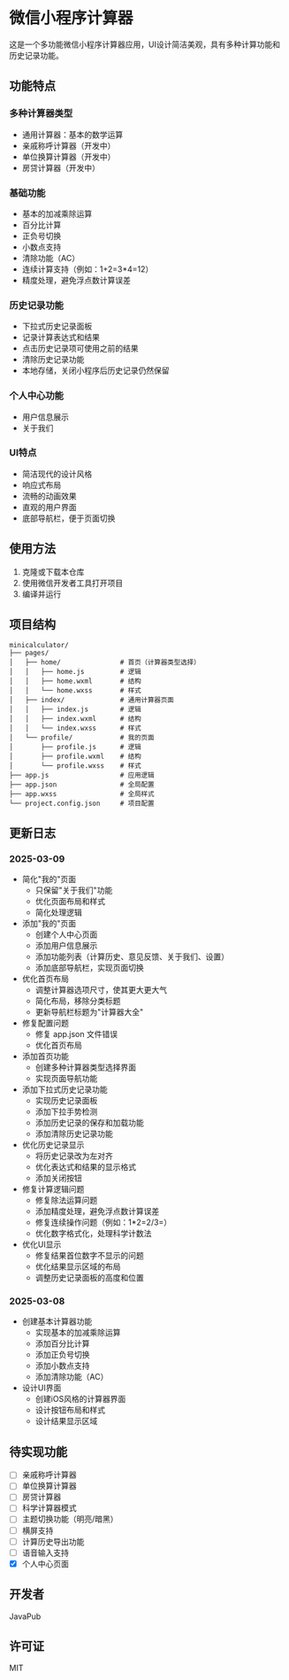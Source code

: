 <!--
 * @Author: JavaPub
 * @Date: 2025-03-08 23:27:07
 * @LastEditors: your name
 * @LastEditTime: 2025-03-09 12:48:10
 * @Description: Here is the JavaPub code base. Search JavaPub on the whole web.
 * @FilePath: /minicalculator/README.md
-->
# 微信小程序计算器

这是一个多功能微信小程序计算器应用，UI设计简洁美观，具有多种计算功能和历史记录功能。

## 功能特点

### 多种计算器类型
- 通用计算器：基本的数学运算
- 亲戚称呼计算器（开发中）
- 单位换算计算器（开发中）
- 房贷计算器（开发中）

### 基础功能
- 基本的加减乘除运算
- 百分比计算
- 正负号切换
- 小数点支持
- 清除功能（AC）
- 连续计算支持（例如：1+2=3*4=12）
- 精度处理，避免浮点数计算误差

### 历史记录功能
- 下拉式历史记录面板
- 记录计算表达式和结果
- 点击历史记录项可使用之前的结果
- 清除历史记录功能
- 本地存储，关闭小程序后历史记录仍然保留

### 个人中心功能
- 用户信息展示
- 关于我们

### UI特点
- 简洁现代的设计风格
- 响应式布局
- 流畅的动画效果
- 直观的用户界面
- 底部导航栏，便于页面切换

## 使用方法

1. 克隆或下载本仓库
2. 使用微信开发者工具打开项目
3. 编译并运行

## 项目结构

```
minicalculator/
├── pages/
│   ├── home/               # 首页（计算器类型选择）
│   │   ├── home.js         # 逻辑
│   │   ├── home.wxml       # 结构
│   │   └── home.wxss       # 样式
│   ├── index/              # 通用计算器页面
│   │   ├── index.js        # 逻辑
│   │   ├── index.wxml      # 结构
│   │   └── index.wxss      # 样式
│   └── profile/            # 我的页面
│       ├── profile.js      # 逻辑
│       ├── profile.wxml    # 结构
│       └── profile.wxss    # 样式
├── app.js                  # 应用逻辑
├── app.json                # 全局配置
├── app.wxss                # 全局样式
└── project.config.json     # 项目配置
```

## 更新日志

### 2025-03-09
- 简化"我的"页面
  - 只保留"关于我们"功能
  - 优化页面布局和样式
  - 简化处理逻辑
- 添加"我的"页面
  - 创建个人中心页面
  - 添加用户信息展示
  - 添加功能列表（计算历史、意见反馈、关于我们、设置）
  - 添加底部导航栏，实现页面切换
- 优化首页布局
  - 调整计算器选项尺寸，使其更大更大气
  - 简化布局，移除分类标题
  - 更新导航栏标题为"计算器大全"
- 修复配置问题
  - 修复 app.json 文件错误
  - 优化首页布局
- 添加首页功能
  - 创建多种计算器类型选择界面
  - 实现页面导航功能
- 添加下拉式历史记录功能
  - 实现历史记录面板
  - 添加下拉手势检测
  - 添加历史记录的保存和加载功能
  - 添加清除历史记录功能
- 优化历史记录显示
  - 将历史记录改为左对齐
  - 优化表达式和结果的显示格式
  - 添加关闭按钮
- 修复计算逻辑问题
  - 修复除法运算问题
  - 添加精度处理，避免浮点数计算误差
  - 修复连续操作问题（例如：1*2=2/3=）
  - 优化数字格式化，处理科学计数法
- 优化UI显示
  - 修复结果首位数字不显示的问题
  - 优化结果显示区域的布局
  - 调整历史记录面板的高度和位置

### 2025-03-08
- 创建基本计算器功能
  - 实现基本的加减乘除运算
  - 添加百分比计算
  - 添加正负号切换
  - 添加小数点支持
  - 添加清除功能（AC）
- 设计UI界面
  - 创建iOS风格的计算器界面
  - 设计按钮布局和样式
  - 设计结果显示区域

## 待实现功能

- [ ] 亲戚称呼计算器
- [ ] 单位换算计算器
- [ ] 房贷计算器
- [ ] 科学计算器模式
- [ ] 主题切换功能（明亮/暗黑）
- [ ] 横屏支持
- [ ] 计算历史导出功能
- [ ] 语音输入支持
- [x] 个人中心页面

## 开发者

JavaPub

## 许可证

MIT
